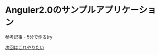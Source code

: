 # Anguler2.0のサンプルアプリケーション

[参考記事 - 5分で作る(ry](http://blog.yuhiisk.com/archive/2015/12/03/angular2-quickstart-japanese.html)

[次回はこれやりたい](https://html5experts.jp/yusuke-naka/18596/)
